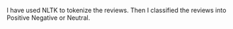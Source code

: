 I have used NLTK to tokenize the reviews. Then I classified the reviews into Positive Negative or Neutral.

